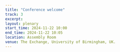 ```yaml
---
title: "Conference welcome"
track: 3
excerpt: 
layout: plenary
start_time: 2024-11-22 10:00
end_time: 2024-11-22 10:05
location: Assembly Room
venue: The Exchange, University of Birmingham, UK.
---
```

